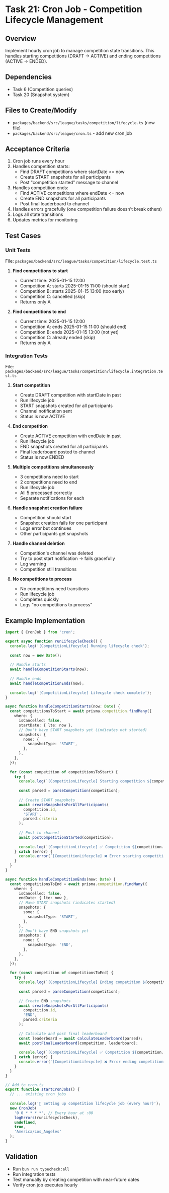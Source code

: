 # Task 21: Cron Job - Competition Lifecycle Management

## Overview
Implement hourly cron job to manage competition state transitions. This handles starting competitions (DRAFT → ACTIVE) and ending competitions (ACTIVE → ENDED).

## Dependencies
- Task 6 (Competition queries)
- Task 20 (Snapshot system)

## Files to Create/Modify
- `packages/backend/src/league/tasks/competition/lifecycle.ts` (new file)
- `packages/backend/src/league/cron.ts` - add new cron job

## Acceptance Criteria
1. Cron job runs every hour
2. Handles competition starts:
   - Find DRAFT competitions where startDate <= now
   - Create START snapshots for all participants
   - Post "competition started" message to channel
3. Handles competition ends:
   - Find ACTIVE competitions where endDate <= now
   - Create END snapshots for all participants
   - Post final leaderboard to channel
4. Handles errors gracefully (one competition failure doesn't break others)
5. Logs all state transitions
6. Updates metrics for monitoring

## Test Cases

### Unit Tests
File: `packages/backend/src/league/tasks/competition/lifecycle.test.ts`

1. **Find competitions to start**
   - Current time: 2025-01-15 12:00
   - Competition A: starts 2025-01-15 11:00 (should start)
   - Competition B: starts 2025-01-15 13:00 (too early)
   - Competition C: cancelled (skip)
   - Returns only A

2. **Find competitions to end**
   - Current time: 2025-01-15 12:00
   - Competition A: ends 2025-01-15 11:00 (should end)
   - Competition B: ends 2025-01-15 13:00 (not yet)
   - Competition C: already ended (skip)
   - Returns only A

### Integration Tests
File: `packages/backend/src/league/tasks/competition/lifecycle.integration.test.ts`

3. **Start competition**
   - Create DRAFT competition with startDate in past
   - Run lifecycle job
   - START snapshots created for all participants
   - Channel notification sent
   - Status is now ACTIVE

4. **End competition**
   - Create ACTIVE competition with endDate in past
   - Run lifecycle job
   - END snapshots created for all participants
   - Final leaderboard posted to channel
   - Status is now ENDED

5. **Multiple competitions simultaneously**
   - 3 competitions need to start
   - 2 competitions need to end
   - Run lifecycle job
   - All 5 processed correctly
   - Separate notifications for each

6. **Handle snapshot creation failure**
   - Competition should start
   - Snapshot creation fails for one participant
   - Logs error but continues
   - Other participants get snapshots

7. **Handle channel deletion**
   - Competition's channel was deleted
   - Try to post start notification → fails gracefully
   - Log warning
   - Competition still transitions

8. **No competitions to process**
   - No competitions need transitions
   - Run lifecycle job
   - Completes quickly
   - Logs "no competitions to process"

## Example Implementation
```typescript
import { CronJob } from 'cron';

export async function runLifecycleCheck() {
  console.log('[CompetitionLifecycle] Running lifecycle check');
  
  const now = new Date();
  
  // Handle starts
  await handleCompetitionStarts(now);
  
  // Handle ends
  await handleCompetitionEnds(now);
  
  console.log('[CompetitionLifecycle] Lifecycle check complete');
}

async function handleCompetitionStarts(now: Date) {
  const competitionsToStart = await prisma.competition.findMany({
    where: {
      isCancelled: false,
      startDate: { lte: now },
      // Don't have START snapshots yet (indicates not started)
      snapshots: {
        none: {
          snapshotType: 'START',
        },
      },
    },
  });
  
  for (const competition of competitionsToStart) {
    try {
      console.log(`[CompetitionLifecycle] Starting competition ${competition.id}: ${competition.title}`);
      
      const parsed = parseCompetition(competition);
      
      // Create START snapshots
      await createSnapshotsForAllParticipants(
        competition.id,
        'START',
        parsed.criteria
      );
      
      // Post to channel
      await postCompetitionStarted(competition);
      
      console.log(`[CompetitionLifecycle] ✅ Competition ${competition.id} started successfully`);
    } catch (error) {
      console.error(`[CompetitionLifecycle] ❌ Error starting competition ${competition.id}:`, error);
    }
  }
}

async function handleCompetitionEnds(now: Date) {
  const competitionsToEnd = await prisma.competition.findMany({
    where: {
      isCancelled: false,
      endDate: { lte: now },
      // Have START snapshots (indicates started)
      snapshots: {
        some: {
          snapshotType: 'START',
        },
      },
      // Don't have END snapshots yet
      snapshots: {
        none: {
          snapshotType: 'END',
        },
      },
    },
  });
  
  for (const competition of competitionsToEnd) {
    try {
      console.log(`[CompetitionLifecycle] Ending competition ${competition.id}: ${competition.title}`);
      
      const parsed = parseCompetition(competition);
      
      // Create END snapshots
      await createSnapshotsForAllParticipants(
        competition.id,
        'END',
        parsed.criteria
      );
      
      // Calculate and post final leaderboard
      const leaderboard = await calculateLeaderboard(parsed);
      await postFinalLeaderboard(competition, leaderboard);
      
      console.log(`[CompetitionLifecycle] ✅ Competition ${competition.id} ended successfully`);
    } catch (error) {
      console.error(`[CompetitionLifecycle] ❌ Error ending competition ${competition.id}:`, error);
    }
  }
}

// Add to cron.ts
export function startCronJobs() {
  // ... existing cron jobs
  
  console.log('📅 Setting up competition lifecycle job (every hour)');
  new CronJob(
    '0 0 * * * *', // Every hour at :00
    logErrors(runLifecycleCheck),
    undefined,
    true,
    'America/Los_Angeles'
  );
}
```

## Validation
- Run `bun run typecheck:all`
- Run integration tests
- Test manually by creating competition with near-future dates
- Verify cron job executes hourly

